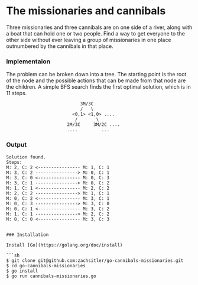# The missionaries and cannibals

Three missionaries and three cannibals are on one side of a river, along with a boat that can hold one or two people. Find a way to get everyone to the other side without ever leaving a group of missionaries in one place outnumbered by the cannibals in that place. 

### Implementaion

The problem can be broken down into a tree. The starting point is the root of the node and the possible actions that can be made from that node are the children. A simple BFS search finds the first optimal solution, which is in 11 steps.

                                3M/3C
                                /   \
                             <0,1> <1,0> ....
                              /       \  
                           2M/3C     3M/2C ....
                           ....         ...

### Output

```
Solution found.
Steps:
M: 2, C: 2 <---------------- M: 1, C: 1
M: 3, C: 2 ----------------> M: 0, C: 1
M: 3, C: 0 <---------------- M: 0, C: 3
M: 3, C: 1 ----------------> M: 0, C: 2
M: 1, C: 1 <---------------- M: 2, C: 2
M: 2, C: 2 ----------------> M: 1, C: 1
M: 0, C: 2 <---------------- M: 3, C: 1
M: 0, C: 3 ----------------> M: 3, C: 0
M: 0, C: 1 <---------------- M: 3, C: 2
M: 1, C: 1 ----------------> M: 2, C: 2
M: 0, C: 0 <---------------- M: 3, C: 3
``````
```

### Installation

Install [Go](https://golang.org/doc/install)

```sh
$ git clone git@github.com:zachsitler/go-cannibals-missionaries.git
$ cd go-cannibals-missionaries
$ go install
$ go run cannibals-missionaries.go
```
